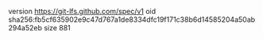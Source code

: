 version https://git-lfs.github.com/spec/v1
oid sha256:fb5cf635902e9c47d767a1de8334dfc19f171c38b6d14585204a50ab294a52eb
size 881
